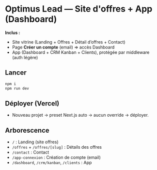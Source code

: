 # Optimus Lead — Site d'offres + App (Dashboard)

**Inclus :**
- Site vitrine (Landing + Offres + Détail d’offres + Contact)
- Page **Créer un compte** (email) ⇒ accès Dashboard
- App (Dashboard + CRM Kanban + Clients), protégée par middleware (auth légère)

## Lancer
```bash
npm i
npm run dev
```

## Déployer (Vercel)
- Nouveau projet → preset Next.js auto → aucun override → déployer.

## Arborescence
- `/` : Landing (site offres)
- `/offres` + `/offres/[slug]` : Détails des offres
- `/contact` : Contact
- `/app-connexion` : Création de compte (email)
- `/dashboard`, `/crm/kanban`, `/clients` : App
